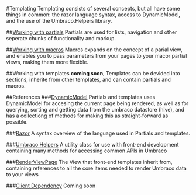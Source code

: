 #Templating
Templating consists of several concepts, but all have some things in common: the razor language syntax, access to DynamicModel, and the use of the Umbraco.Helpers library. 

##[Working with partials](partials/index.md)
Partials are used for lists, navigation and other seperate chunks of functionality and markup.


##[Working with macros](MacroPartials/index.md)
Macros expands on the concept of a parial view, and enables you to pass parameters from
your pages to your macor partial views, making them more flexible.


##Working with templates
**coming soon**, Templates can be devided into sections, inherite from other templates, and can contain partials and macros. 


##References
###[DynamicModel](DynamicModel.md)
Partials and templates uses DynamicModel for accesing the current page being rendered, as well as for querying, sorting and getting data from the umbraco datastore (hive), and has a collectiong of methods for making this as straight-forward as possible.

###[Razor](razor/index.md)
A syntax overview of the language used in Partials and templates.

###[Umbraco Helpers](UmbracoHelpers/index.md)
A utility class for use with front-end development containing many methods for accessing common APIs in Umbraco

###[RenderViewPage](RenderViewPage.md)
The View that front-end templates inherit from, containing references to all the
core items needed to render Umbraco data to your views

###[Client Dependency](ClientDependency)
Coming soon